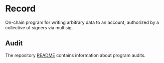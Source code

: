 # Record

On-chain program for writing arbitrary data to an account, authorized by a collective of signers via multisig.

## Audit

The repository [README](https://github.com/solana-labs/solana-program-library#audits)
contains information about program audits.
